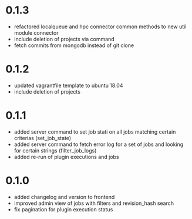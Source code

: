 # 0.1.3
- refactored localqueue and hpc connector common methods to new util module connector
- include deletion of projects via command
- fetch commits from mongodb instead of git clone

# 0.1.2
- updated vagrantfile template to ubuntu 18.04
- include deletion of projects

# 0.1.1
- added server command to set job stati on all jobs matching certain criterias (set_job_state)
- added server command to fetch error log for a set of jobs and looking for certain strings (filter_job_logs)
- added re-run of plugin executions and jobs

# 0.1.0
- added changelog and version to frontend
- improved admin view of jobs with filters and revision_hash search
- fix pagination for plugin execution status